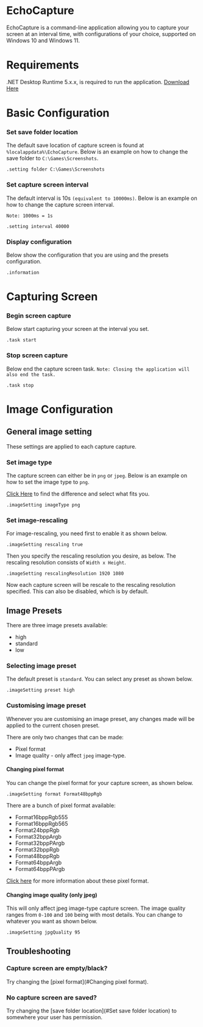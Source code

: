 # EchoCapture

EchoCapture is a command-line application allowing you to capture your screen at an
interval time, with configurations of your choice, supported on Windows 10 and Windows 11.

# Requirements

.NET Desktop Runtime 5.x.x, is required to run the application.
[Download Here](https://dotnet.microsoft.com/en-us/download/dotnet/5.0)

# Basic Configuration

### Set save folder location

The default save location of capture screen is found at ``%localappdata%\EchoCapture``.
Below is an example on how to change the save folder to ``C:\Games\Screenshots``.

```
.setting folder C:\Games\Screenshots
```

### Set capture screen interval

The default interval is 10s ``(equivalent to 10000ms)``.
Below is an example on how to change the capture screen interval.

``Note: 1000ms = 1s``

```
.setting interval 40000
```

### Display configuration

Below show the configuration that you are using and the presets configuration.

```
.information
```

# Capturing Screen

### Begin screen capture

Below start capturing your screen at the interval you set.

```
.task start
```

### Stop screen capture

Below end the capture screen task.
``Note: Closing the application will also end the task.``

```
.task stop
```

# Image Configuration

## General image setting

These settings are applied to each capture capture.

### Set image type

The capture screen can either be in ``png`` or ``jpeg``.
Below is an example on how to set the image type to ``png``.

[Click Here](https://undsgn.com/jpg-vs-png/#:~:text=The%20Difference%20between%20PNG%20and%20JPG&text=PNG%20stands%20for%20Portable%20Network,%2Dcalled%20%E2%80%9Clossy%E2%80%9D%20compression.)
to find the difference and select what fits you.

```
.imageSetting imageType png
```

### Set image-rescaling

For image-rescaling, you need first to enable it as shown below. 

```
.imageSetting rescaling true
```

Then you specify the rescaling resolution you desire, as below.
The rescaling resolution consists of ``Width x Height``.

```
.imageSetting rescalingResolution 1920 1080
```

Now each capture screen will be rescale to the rescaling resolution specified.
This can also be disabled, which is by default.


## Image Presets

There are three image presets available:
* high
* standard
* low

### Selecting image preset

The default preset is ``standard``.
You can select any preset as shown below.

```
.imageSetting preset high
```

### Customising image preset

Whenever you are customising an image preset, any changes made will be applied to the current chosen preset.

There are only two changes that can be made:
* Pixel format
* Image quality - only affect ```jpeg``` image-type.

#### Changing pixel format

You can change the pixel format for your capture screen, as shown below.

```
.imageSetting format Format48bppRgb
```

There are a bunch of pixel format available:
* Format16bppRgb555
* Format16bppRgb565
* Format24bppRgb
* Format32bppArgb
* Format32bppPArgb
* Format32bppRgb
* Format48bppRgb
* Format64bppArgb
* Format64bppPArgb

[Click here](https://learn.microsoft.com/en-us/dotnet/api/system.drawing.imaging.pixelformat?view=dotnet-plat-ext-5.0) for more information about these pixel format.


#### Changing image quality (only jpeg)

This will only affect jpeg image-type capture screen.
The image quality ranges from ``0-100`` and ``100`` being with most details.
You can change to whatever you want as shown below.

```
.imageSetting jpgQuality 95
```

## Troubleshooting

### Capture screen are empty/black?

Try changing the [pixel format](#Changing pixel format).


### No capture screen are saved?

Try changing the [save folder location](#Set save folder location) to somewhere your user has permission.
